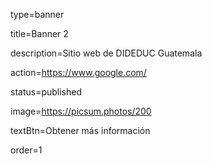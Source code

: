 <!-- 
    Documenntación de las propiedades del Banner de la página principal
    * Esta documentación no se renderiza en el sitio
    * Las propiedades obligatorias están marcadas con (*)
-->
<!-- * Tipo de plantilla (Jbake) -->
type=banner
<!-- * Título del banner -->
title=Banner 2
<!-- Descripción/detalle de banner -->
description=Sitio web de DIDEDUC Guatemala
<!-- Link de botón -->
action=https://www.google.com/
<!-- Estado -->
status=published
<!-- Imagen del banner -->
image=https://picsum.photos/200
<!-- Texto del botón (Si no tiene un valor por defecto mostrará "ver más") -->
textBtn=Obtener más información
<!-- Prioridad a mostrar en banner (1,2,3,4) donde 1 es la prioridad principal -->
<!-- No replicar el mismo orden en 2 banner para evitar errores (No repetir el orden 2) -->
order=1
~~~~~~
